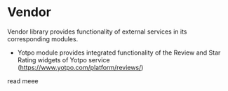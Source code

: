 # Vendor

Vendor library provides functionality of external services in its corresponding modules.

* Yotpo module provides integrated functionality of the Review and Star Rating widgets of Yotpo service (https://www.yotpo.com/platform/reviews/)

read meee